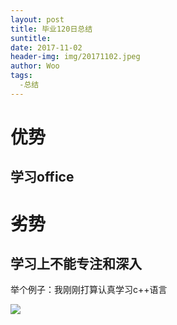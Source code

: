 ```yaml
---
layout: post
title: 毕业120日总结
suntitle:
date: 2017-11-02
header-img: img/20171102.jpeg
author: Woo
tags:
  -总结
---
```


# 优势
## 学习office
# 劣势
## 学习上不能专注和深入
举个例子：我刚刚打算认真学习c++语言

![](https://cl.ly/3D1g1z1y3G1a/p1990083837.jpg)
